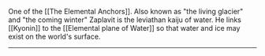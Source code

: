 One of the [[The Elemental Anchors]]. Also known as "the living glacier" and "the coming winter" Zaplavit is the leviathan kaiju of water. He links [[Kyonin]] to the [[Elemental plane of Water]] so that water and ice may exist on the world's surface.

---